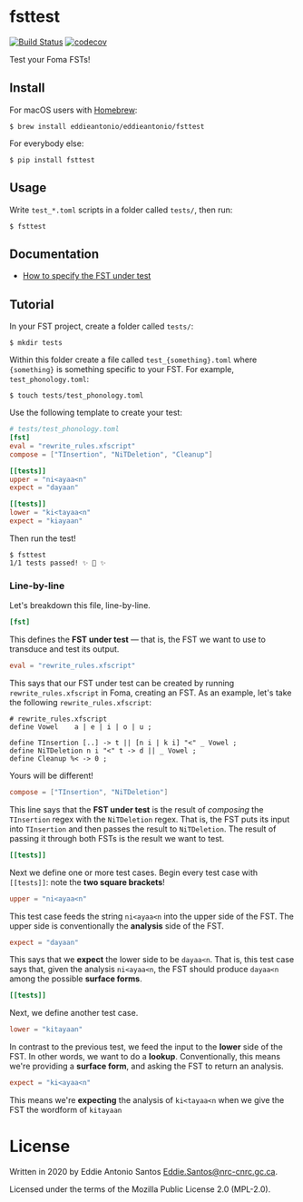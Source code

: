 fsttest
=======

[![Build Status](https://travis-ci.org/eddieantonio/fsttest.svg?branch=development)](https://travis-ci.org/eddieantonio/fsttest)
[![codecov](https://codecov.io/gh/eddieantonio/fsttest/branch/development/graph/badge.svg)](https://codecov.io/gh/eddieantonio/fsttest)

Test your Foma FSTs!

Install
-------

For macOS users with [Homebrew](https://brew.sh/):

    $ brew install eddieantonio/eddieantonio/fsttest

For everybody else:

    $ pip install fsttest


Usage
-----

Write `test_*.toml` scripts in a folder called `tests/`, then run:

    $ fsttest


Documentation
-------------

 * [How to specify the FST under test](https://github.com/eddieantonio/fsttest/blob/development/docs/fst-under-test.md#how-to-specify-the-fst-under-test)

Tutorial
--------

In your FST project, create a folder called `tests/`:

    $ mkdir tests

Within this folder create a file called `test_{something}.toml` where
`{something}` is something specific to your FST. For example,
`test_phonology.toml`:

    $ touch tests/test_phonology.toml

Use the following template to create your test:

```toml
# tests/test_phonology.toml
[fst]
eval = "rewrite_rules.xfscript"
compose = ["TInsertion", "NiTDeletion", "Cleanup"]

[[tests]]
upper = "ni<ayaa<n"
expect = "dayaan"

[[tests]]
lower = "ki<tayaa<n"
expect = "kiayaan"
```

Then run the test!

    $ fsttest
    1/1 tests passed! ✨ 🍰 ✨


### Line-by-line

Let's breakdown this file, line-by-line.

```toml
[fst]
```

This defines the **FST under test** — that is, the FST we want to use to
transduce and test its output.

```toml
eval = "rewrite_rules.xfscript"
```

This says that our FST under test can be created by running
`rewrite_rules.xfscript` in Foma, creating an FST. As an example, let's
take the following `rewrite_rules.xfscript`:

```xfscript
# rewrite_rules.xfscript
define Vowel    a | e | i | o | u ;

define TInsertion [..] -> t || [n i | k i] "<" _ Vowel ;
define NiTDeletion n i "<" t -> d || _ Vowel ;
define Cleanup %< -> 0 ;
```

Yours will be different!

```toml
compose = ["TInsertion", "NiTDeletion"]
```

This line says that the **FST under test** is the result of _composing_
the `TInsertion` regex with the `NiTDeletion` regex. That is, the FST
puts its input into `TInsertion` and then passes the result to
`NiTDeletion`. The result of passing it through both FSTs is the result
we want to test.

```toml
[[tests]]
```

Next we define one or more test cases. Begin every test case with
`[[tests]]`: note the **two square brackets**!

```toml
upper = "ni<ayaa<n"
```

This test case feeds the string `ni<ayaa<n` into the upper side of the
FST. The upper side is conventionally the **analysis** side of the FST.

```toml
expect = "dayaan"
```

This says that we **expect** the lower side to be `dayaa<n`. That is,
this test case says that, given the analysis `ni<ayaa<n`, the FST should
produce `dayaa<n` among the possible **surface forms**.

```toml
[[tests]]
```

Next, we define another test case.

```toml
lower = "kitayaan"
```

In contrast to the previous test, we feed the input to the **lower**
side of the FST. In other words, we want to do a **lookup**.
Conventionally, this means we're providing a **surface form**, and
asking the FST to return an analysis.

```toml
expect = "ki<ayaa<n"
```

This means we're **expecting** the analysis of `ki<tayaa<n` when we give
the FST the wordform of `kitayaan`


License
=======

Written in 2020 by Eddie Antonio Santos <Eddie.Santos@nrc-cnrc.gc.ca>.

Licensed under the terms of the Mozilla Public License 2.0 (MPL-2.0).

